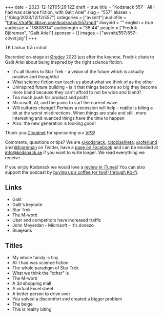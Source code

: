 +++
date = 2023-12-12T05:26:12Z
draft = true
title = "Kodsnack 557 - All I had was science fiction, with Galit Ariel"
slug = "557"
aliases = ["/blog/2023/12/12/557"]
categories = ["avsnitt"]
audiofile = "https://traffic.libsyn.com/kodsnack/557.mp3"
libsynid = ""
english = true
audiosize = "18808314"
audiolength = "38:44"
people = ["Fredrik Björeman", "Galit Ariel"]
sponsor = []
images = ["avsnitt/557/557-cover.jpg"]
+++

TK Länkar från introt

Recorded on-stage at [Øredev](https://oredev.org/) 2023 just after the keynote, Fredrik chats to Galit Ariel about being inspired by the right science fiction.

* It's all thanks to Star Trek - a vision of the future which is actually positive and thoughtful
* What science fiction can teach us about what we think of as the other
* Uninspired future building - is it that things become so big they become more bland because they can't afford to not be wide and bland?
* Too much push for product and profit
* Microsoft, AI, and the panic to surf the current wave
* Will cultures change? Perhaps a recession will help - reality is biting a bit at the worst misdirections. When things are stale and still, more interesting and nuanced things have the time to happen
* Also: the new generation is looking good!

Thank you [Cloudnet](http://www.cloudnet.se) for sponsoring our [VPS](http://en.wikipedia.org/wiki/Virtual_private_server)!

Comments, questions or tips? We are [@kodsnack](https://www.twitter.com/kodsnack), [@tobiashieta](https://www.twitter.com/tobiashieta), [@oferlund](https://twitter.com/oferlund) and [@bjoreman](https://www.twitter.com/bjoreman) on Twitter, have a [page on Facebook](https://www.facebook.com/kodsnack) and can be emailed at [info@kodsnack.se](mailto:info@kodsnack.se) if you want to write longer. We read everything we receive.

If you enjoy Kodsnack we would love a [review in iTunes](http://itunes.apple.com/se/podcast/kodsnack/id561631498?l=en)! You can also support the podcast by <a href="https://ko-fi.com/kodsnack" rel="payment">buying us a coffee (or two!) through Ko-fi</a>.

## Links ##
* Galit
* Galit's keynote
* Star Trek
* The M-word
* Uber and competitors have increased traffic
* John Meyerdan - Microsoft - it's donezo
* Bluejeans

## Titles ##
* My whole family is tiny
* All I had was science fiction
* The whole paradigm of Star Trek
* What we think the "other" is
* The M-word
* A 3d shopping mall
* A virtual Excel sheet
* A better person to drive over
* You solved a discomfort and created a bigger problem
* The beige
* This is reality biting